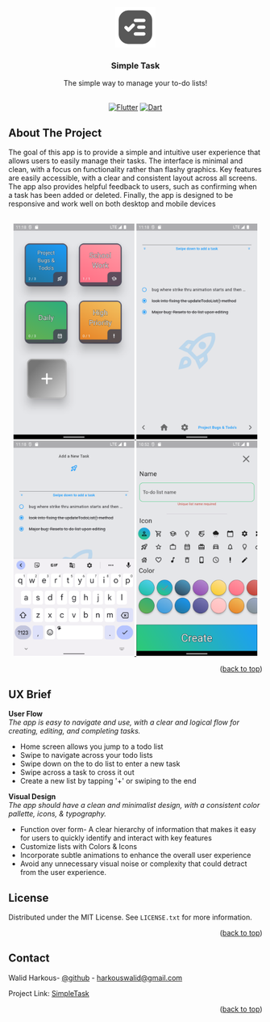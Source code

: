 <a name="readme-top"></a>

<!-- PROJECT LOGO -->
<br />
<div align="center">
  <a href="https://github.com/SimpleLogix/SimpleTask">
    <img src="images/icon.png" alt="Logo" width="80" height="80">
  </a>

  <h3 align="center">Simple Task</h3>

  <p align="center">
    The simple way to manage your to-do lists!
    <br />
    <br />
  </p>
</div>

<div align="center"> 

  [![Flutter][Flutter]][Flutter-url]
  [![Dart][Dart]][Dart-url]
  
</div> 


<!-- ABOUT THE PROJECT -->
## About The Project

The goal of this app is to provide a simple and intuitive user experience that allows users to easily manage their tasks. The interface is minimal and clean, with a focus on functionality rather than flashy graphics. Key features are easily accessible, with a clear and consistent layout across all screens. The app also provides helpful feedback to users, such as confirming when a task has been added or deleted. Finally, the app is designed to be responsive and work well on both desktop and mobile devices

<br/>

<div align="center">
  
  <a href="https://github.com/SimpleLogix/SimpleTask">
    <img src="screenshots/homescreen.png" length="250" width="240">
  </a>
    <a href="https://github.com/SimpleLogix/SimpleTask">
    <img src="screenshots/todolist.png" length="250" width="240">
  </a>
  <a href="https://github.com/SimpleLogix/SimpleTask">
    <img src="screenshots/add_task.png" length="250" width="240">
  </a>
  <a href="https://github.com/SimpleLogix/SimpleTask">
    <img src="screenshots/add_list.png" length="250" width="240">
  </a>
  
  
  <br/>
</div>

<p align="right">(<a href="#readme-top">back to top</a>)</p>

## UX Brief

<strong>User Flow</strong>
<br/>
*The app is easy to navigate and use, with a clear and logical flow for creating, editing, and completing tasks.*
<ul> 
<li>Home screen allows you jump to a todo list</li>
<li>Swipe to navigate across your todo lists </li>
<li>Swipe down on the to do list to enter a new task </li>
<li>Swipe across a task to cross it out </li>
<li>Create a new list by tapping '+' or swiping to the end </li>
</ul>

<strong>Visual Design</strong>
<br/>
*The app should have a clean and minimalist design, with a consistent color pallette, icons, & typography.*
<ul> 
<li>Function over form- A clear hierarchy of information that makes it easy for users to quickly identify and interact with key features </li>
<li>Customize lists with Colors & Icons </li>
<li>Incorporate subtle animations to enhance the overall user experience</li>
<li> Avoid any unnecessary visual noise or complexity that could detract from the user experience. </li>
</ul>


<!-- LICENSE -->
## License

Distributed under the MIT License. See `LICENSE.txt` for more information.

<p align="right">(<a href="#readme-top">back to top</a>)</p>



<!-- CONTACT -->
## Contact

Walid Harkous- [@github](https://github.com/SimpleLogix) - harkouswalid@gmail.com

Project Link: [SimpleTask](https://github.com/SimpleLogix/SimpleTask)

<p align="right">(<a href="#readme-top">back to top</a>)</p>



<!-- MARKDOWN LINKS & IMAGES -->
<!-- https://www.markdownguide.org/basic-syntax/#reference-style-links -->

[Flutter]: https://img.shields.io/badge/Flutter-02569B?style=for-the-badge&logo=flutter&logoColor=white
[Flutter-url]: https://flutter.dev/
[Dart]: https://img.shields.io/badge/Dart-0175C2?style=for-the-badge&logo=dart&logoColor=white
[Dart-url]: https://dart.dev/
